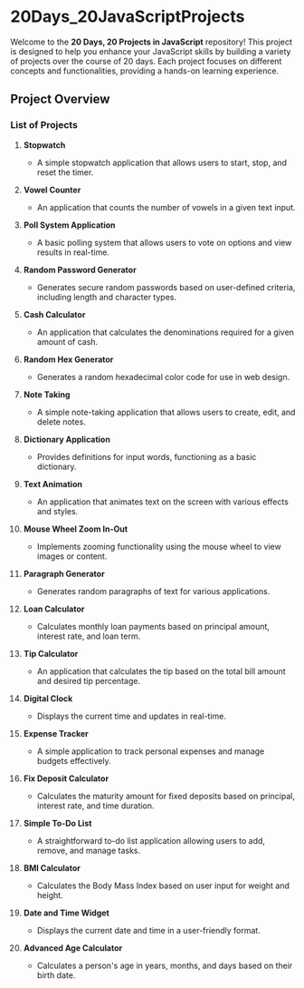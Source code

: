 # 20Days_20JavaScriptProjects

Welcome to the **20 Days, 20 Projects in JavaScript** repository! This project is designed to help you enhance your JavaScript skills by building a variety of projects over the course of 20 days. Each project focuses on different concepts and functionalities, providing a hands-on learning experience.

## Project Overview

### List of Projects

1. **Stopwatch**
   - A simple stopwatch application that allows users to start, stop, and reset the timer.

2. **Vowel Counter**
   - An application that counts the number of vowels in a given text input.

3. **Poll System Application**
   - A basic polling system that allows users to vote on options and view results in real-time.

4. **Random Password Generator**
   - Generates secure random passwords based on user-defined criteria, including length and character types.

5. **Cash Calculator**
   - An application that calculates the denominations required for a given amount of cash.

6. **Random Hex Generator**
   - Generates a random hexadecimal color code for use in web design.

7. **Note Taking**
   - A simple note-taking application that allows users to create, edit, and delete notes.

8. **Dictionary Application**
   - Provides definitions for input words, functioning as a basic dictionary.

9. **Text Animation**
   - An application that animates text on the screen with various effects and styles.

10. **Mouse Wheel Zoom In-Out**
    - Implements zooming functionality using the mouse wheel to view images or content.

11. **Paragraph Generator**
    - Generates random paragraphs of text for various applications.

12. **Loan Calculator**
    - Calculates monthly loan payments based on principal amount, interest rate, and loan term.

13. **Tip Calculator**
    - An application that calculates the tip based on the total bill amount and desired tip percentage.

14. **Digital Clock**
    - Displays the current time and updates in real-time.

15. **Expense Tracker**
    - A simple application to track personal expenses and manage budgets effectively.

16. **Fix Deposit Calculator**
    - Calculates the maturity amount for fixed deposits based on principal, interest rate, and time duration.

17. **Simple To-Do List**
    - A straightforward to-do list application allowing users to add, remove, and manage tasks.

18. **BMI Calculator**
    - Calculates the Body Mass Index based on user input for weight and height.

19. **Date and Time Widget**
    - Displays the current date and time in a user-friendly format.

20. **Advanced Age Calculator**
    - Calculates a person's age in years, months, and days based on their birth date.
